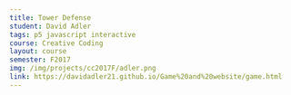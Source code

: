 ```yaml
---
title: Tower Defense
student: David Adler
tags: p5 javascript interactive
course: Creative Coding
layout: course
semester: F2017
img: /img/projects/cc2017F/adler.png
link: https://davidadler21.github.io/Game%20and%20website/game.html
---
```

